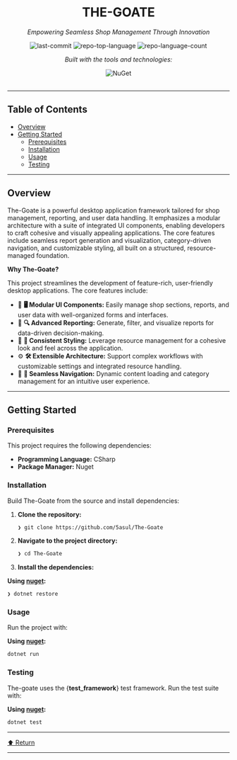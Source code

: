 <div id="top">

<!-- HEADER STYLE: CLASSIC -->
<div align="center">


# THE-GOATE

<em>Empowering Seamless Shop Management Through Innovation</em>

<!-- BADGES -->
<img src="https://img.shields.io/github/last-commit/5asul/The-Goate?style=flat&logo=git&logoColor=white&color=0080ff" alt="last-commit">
<img src="https://img.shields.io/github/languages/top/5asul/The-Goate?style=flat&color=0080ff" alt="repo-top-language">
<img src="https://img.shields.io/github/languages/count/5asul/The-Goate?style=flat&color=0080ff" alt="repo-language-count">

<em>Built with the tools and technologies:</em>

<img src="https://img.shields.io/badge/NuGet-004880.svg?style=flat&logo=NuGet&logoColor=white" alt="NuGet">

</div>
<br>

---

## Table of Contents

- [Overview](#overview)
- [Getting Started](#getting-started)
    - [Prerequisites](#prerequisites)
    - [Installation](#installation)
    - [Usage](#usage)
    - [Testing](#testing)

---

## Overview

The-Goate is a powerful desktop application framework tailored for shop management, reporting, and user data handling. It emphasizes a modular architecture with a suite of integrated UI components, enabling developers to craft cohesive and visually appealing applications. The core features include seamless report generation and visualization, category-driven navigation, and customizable styling, all built on a structured, resource-managed foundation.

**Why The-Goate?**

This project streamlines the development of feature-rich, user-friendly desktop applications. The core features include:

- 🧩 **🖥️ Modular UI Components:** Easily manage shop sections, reports, and user data with well-organized forms and interfaces.
- 🎯 **🔍 Advanced Reporting:** Generate, filter, and visualize reports for data-driven decision-making.
- 🎨 **🎨 Consistent Styling:** Leverage resource management for a cohesive look and feel across the application.
- ⚙️ **🛠️ Extensible Architecture:** Support complex workflows with customizable settings and integrated resource handling.
- 🚀 **🚦 Seamless Navigation:** Dynamic content loading and category management for an intuitive user experience.

---

## Getting Started

### Prerequisites

This project requires the following dependencies:

- **Programming Language:** CSharp
- **Package Manager:** Nuget

### Installation

Build The-Goate from the source and install dependencies:

1. **Clone the repository:**

    ```sh
    ❯ git clone https://github.com/5asul/The-Goate
    ```

2. **Navigate to the project directory:**

    ```sh
    ❯ cd The-Goate
    ```

3. **Install the dependencies:**

**Using [nuget](https://docs.microsoft.com/en-us/dotnet/csharp/):**

```sh
❯ dotnet restore
```

### Usage

Run the project with:

**Using [nuget](https://docs.microsoft.com/en-us/dotnet/csharp/):**

```sh
dotnet run
```

### Testing

The-goate uses the {__test_framework__} test framework. Run the test suite with:

**Using [nuget](https://docs.microsoft.com/en-us/dotnet/csharp/):**

```sh
dotnet test
```

---

<div align="left"><a href="#top">⬆ Return</a></div>

---
